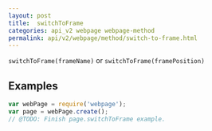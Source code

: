 ```yaml
---
layout: post
title:  switchToFrame
categories: api_v2 webpage webpage-method
permalink: api/v2/webpage/method/switch-to-frame.html
---
```


`switchToFrame(frameName)` or `switchToFrame(framePosition)`

## Examples

```javascript
var webPage = require('webpage');
var page = webPage.create();
// @TODO: Finish page.switchToFrame example.
```








